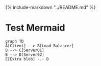 {%
    include-markdown "../README.md"
%}

# Test Mermaid

```mermaid
graph TD
A[Client] --> B[Load Balancer]
B --> C[Server01]
B --> D[Server02]
E[Extra blob] -.- D
```
